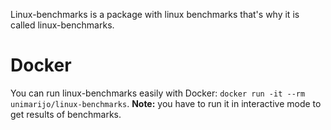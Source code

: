 Linux-benchmarks is a package with linux benchmarks that's why it is called linux-benchmarks.

# Docker
You can run linux-benchmarks easily with Docker: `docker run -it --rm unimarijo/linux-benchmarks`. **Note:** you have to run it in interactive mode to get results of benchmarks.